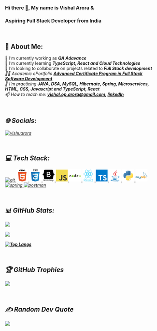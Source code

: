 ### Hi there 👋, My name is Vishal Arora &
### Aspiring Full Stack Developer from India

<br>
<!--
**vishal-op-arora/vishal-op-arora** is a ✨ _special_ ✨ repository because its `README.md` (this file) appears on your GitHub profile.
-->

## 💫 About Me:
 🔭 I’m currently working as <b><i>QA Adavance</i></b><br>
 🌱 I’m currently learning <b><i> TypeScript, React and Cloud Technologies </i></b><br>
 👯 I’m looking to collaborate on projects related to <b><i>Full Stack development<i/></b> <br>
 👨‍💻 Academic ePortfolio <a href="https://eportfolio.mygreatlearning.com/vishal-arora2"><b>Advanced Certificate Program in Full Stack Software Development</b></a><br>
 💬 I'm practicing  <b><i> JAVA, DSA, MySQL, Hibernate, Spring, Microservices, HTML, CSS, Javascript and TypeScript, React </i></b><br>
 📫 How to reach me: <b><i>vishal.op.arora@gmail.com, <a href="https://www.linkedin.com/in/vishuarora/" target="blank">linkedIn</a></i></b><br>
<!-- ⚡ Fun fact: <b>All computers wait() at the same speed.... </b> -->

<br>

## 🌐 Socials:
<a href="https://www.linkedin.com/in/vishuarora/" target="blank"><img align="center" src="https://raw.githubusercontent.com/rahuldkjain/github-profile-readme-generator/master/src/images/icons/Social/linked-in-alt.svg" alt="vishuarora" height="30" width="40" /></a>

<br>  
  
## 💻 Tech Stack:
<p align="left"> <a href="https://git-scm.com/" target="_blank" rel="noreferrer"> <img src="https://www.vectorlogo.zone/logos/git-scm/git-scm-icon.svg" alt="git" width="40" height="40"/> </a> <a href="https://www.w3.org/html/" target="_blank" rel="noreferrer"> <img src="https://raw.githubusercontent.com/devicons/devicon/master/icons/html5/html5-original-wordmark.svg" alt="html5" width="40" height="40"/> </a> 
<a href="https://www.w3schools.com/css/" target="_blank" rel="noreferrer"> <img src="https://raw.githubusercontent.com/devicons/devicon/master/icons/css3/css3-original-wordmark.svg" alt="css3" width="40" height="40"/> </a>
<a href="https://getbootstrap.com" target="_blank" rel="noreferrer"> <img src="https://raw.githubusercontent.com/devicons/devicon/master/icons/bootstrap/bootstrap-plain-wordmark.svg" alt="bootstrap" width="40" height="40"/> </a>
<a href="https://developer.mozilla.org/en-US/docs/Web/JavaScript" target="_blank" rel="noreferrer"> <img src="https://raw.githubusercontent.com/devicons/devicon/master/icons/javascript/javascript-original.svg" alt="javascript" width="40" height="40"/> </a>
<a href="https://nodejs.org" target="_blank" rel="noreferrer"> <img src="https://raw.githubusercontent.com/devicons/devicon/master/icons/nodejs/nodejs-original-wordmark.svg" alt="nodejs" width="40" height="40"/> </a>
<a href="https://reactjs.org/" target="_blank" rel="noreferrer"> <img src="https://raw.githubusercontent.com/devicons/devicon/master/icons/react/react-original-wordmark.svg" alt="react" width="40" height="40"/> </a>
<a href="https://www.typescriptlang.org/" target="_blank" rel="noreferrer"> <img src="https://raw.githubusercontent.com/devicons/devicon/master/icons/typescript/typescript-original.svg" alt="typescript" width="40" height="40"/> </a>
<a href="https://www.java.com" target="_blank" rel="noreferrer"> <img src="https://raw.githubusercontent.com/devicons/devicon/master/icons/java/java-original.svg" alt="java" width="40" height="40"/> </a>
<a href="https://www.python.org" target="_blank" rel="noreferrer"> <img src="https://raw.githubusercontent.com/devicons/devicon/master/icons/python/python-original.svg" alt="python" width="40" height="40"/> </a>
<a href="https://www.mysql.com/" target="_blank" rel="noreferrer"> <img src="https://raw.githubusercontent.com/devicons/devicon/master/icons/mysql/mysql-original-wordmark.svg" alt="mysql" width="40" height="40"/> </a>
<a href="https://spring.io/" target="_blank" rel="noreferrer"> <img src="https://www.vectorlogo.zone/logos/springio/springio-icon.svg" alt="spring" width="40" height="40"/> </a>
<a href="https://postman.com" target="_blank" rel="noreferrer"> <img src="https://www.vectorlogo.zone/logos/getpostman/getpostman-icon.svg" alt="postman" width="40" height="40"/> </a>

<br><b>
  
## 📊 GitHub Stats:
![](https://github-readme-stats.vercel.app/api?username=vishal-op-arora&theme=radical&hide_border=false&include_all_commits=true&count_private=false)<br/> 
  
![](https://github-readme-streak-stats.herokuapp.com/?user=vishal-op-arora&theme=radical&hide_border=false)<br/>
  
[![Top Langs](https://github-readme-stats.vercel.app/api/top-langs/?username=vishal-op-arora&layout=compact)](https://github.com/vishal-op-arora/github-readme-stats)

<br>
  
## 🏆 GitHub Trophies
![](https://github-profile-trophy.vercel.app/?username=vishal-op-arora&theme=radical&no-frame=false&no-bg=false&margin-w=4) 

<br>
  
## ✍️ Random Dev Quote
![](https://quotes-github-readme.vercel.app/api?type=horizontal&theme=radical)
